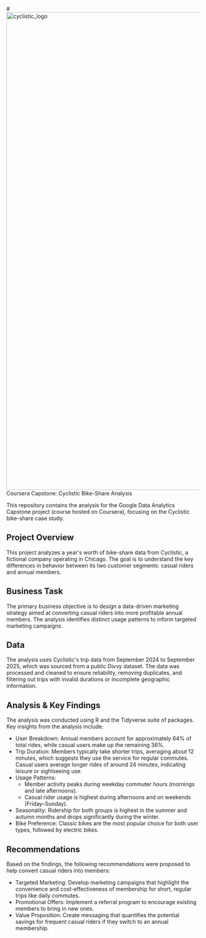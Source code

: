 #<img width="1400" height="1244" alt="cyclistic_logo" src="https://github.com/user-attachments/assets/59cf21de-06dd-4f34-93ae-2caa89cdf2e8" />
 Coursera Capstone: Cyclistic Bike-Share Analysis

This repository contains the analysis for the Google Data Analytics Capstone project (course hosted on Coursera), focusing on the Cyclistic bike-share case study.

## Project Overview
This project analyzes a year's worth of bike-share data from Cyclistic, a fictional company operating in Chicago. The goal is to understand the key differences in behavior between its two customer segments: casual riders and annual members.

## Business Task
The primary business objective is to design a data-driven marketing strategy aimed at converting casual riders into more profitable annual members. The analysis identifies distinct usage patterns to inform targeted marketing campaigns.

## Data
The analysis uses Cyclistic's trip data from September 2024 to September 2025, which was sourced from a public Divvy dataset. The data was processed and cleaned to ensure reliability, removing duplicates, and filtering out trips with invalid durations or incomplete geographic information.

## Analysis & Key Findings
The analysis was conducted using R and the Tidyverse suite of packages. Key insights from the analysis include:
- User Breakdown: Annual members account for approximately 64% of total rides, while casual users make up the remaining 36%.
- Trip Duration: Members typically take shorter trips, averaging about 12 minutes, which suggests they use the service for regular commutes. Casual users average longer rides of around 24 minutes, indicating leisure or sightseeing use.
- Usage Patterns:
  - Member activity peaks during weekday commuter hours (mornings and late afternoons).
  - Casual rider usage is highest during afternoons and on weekends (Friday–Sunday).
- Seasonality: Ridership for both groups is highest in the summer and autumn months and drops significantly during the winter.
- Bike Preference: Classic bikes are the most popular choice for both user types, followed by electric bikes.

## Recommendations
Based on the findings, the following recommendations were proposed to help convert casual riders into members:
- Targeted Marketing: Develop marketing campaigns that highlight the convenience and cost-effectiveness of membership for short, regular trips like daily commutes.
- Promotional Offers: Implement a referral program to encourage existing members to bring in new ones.
- Value Proposition: Create messaging that quantifies the potential savings for frequent casual riders if they switch to an annual membership.
